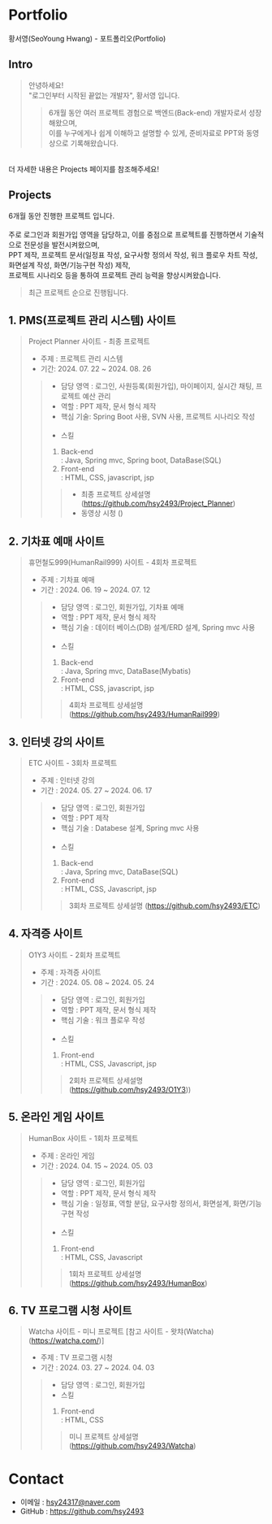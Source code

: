 # Portfolio
황서영(SeoYoung Hwang) - 포트폴리오(Portfolio)

##  Intro
>안녕하세요!<br>
>"로그인부터 시작된 끝없는 개발자", 황서영 입니다.<br>
>>6개월 동안 여러 프로젝트 경험으로 백엔드(Back-end) 개발자로서 성장해왔으며,<br>
>>이를 누구에게나 쉽게 이해하고 설명할 수 있게, 준비자료로 PPT와 동영상으로 기록해왔습니다.<br>
<br>
더 자세한 내용은 Projects 페이지를 참조해주세요!

## Projects
6개월 동안 진행한 프로젝트 입니다.<br>
<br>
주로 로그인과 회원가입 영역을 담당하고, 이를 중점으로 프로젝트를 진행하면서 기술적으로 전문성을 발전시켜왔으며,<br>
PPT 제작, 프로젝트 문서(일정표 작성, 요구사항 정의서 작성, 워크 플로우 차트 작성, 화면설계 작성, 화면/기능구현 작성) 제작,<br>
프로젝트 시나리오 등을 통하여 프로젝트 관리 능력을 향상시켜왔습니다.<br>

>최근 프로젝트 순으로 진행됩니다.

## 1.  PMS(프로젝트 관리 시스템) 사이트

>Project Planner 사이트 - 최종 프로젝트<br>
>- 주제 : 프로젝트 관리 시스템<br>
>- 기간: 2024. 07. 22 ~ 2024. 08. 26<br>
>> - 담당 영역 : 로그인, 사원등록(회원가입), 마이페이지, 실시간 채팅, 프로젝트 예산 관리
>> - 역할 : PPT 제작, 문서 형식 제작
>> - 핵심 기술: Spring Boot 사용, SVN 사용, 프로젝트 시나리오 작성<br>
>>   <br>
>> - 스킬
>> 1. Back-end <br>
>> : Java, Spring mvc, Spring boot, DataBase(SQL)
>> 2. Front-end <br>
>>: HTML, CSS, javascript, jsp <br>
>>> - 최종 프로젝트 상세설명 (https://github.com/hsy2493/Project_Planner)<br>
>>> - 동영상 시청 ()

## 2. 기차표 예매 사이트 

>휴먼철도999(HumanRail999) 사이트 - 4회차 프로젝트<br>
>- 주제 : 기차표 예매
>- 기간 : 2024. 06. 19 ~ 2024. 07. 12
>> - 담당 영역 : 로그인, 회원가입, 기차표 예매
>> - 역할 : PPT 제작, 문서 형식 제작
>> - 핵심 기술 : 데이터 베이스(DB) 설계/ERD 설계, Spring mvc 사용<br>
>>   <br>
>> - 스킬
>> 1. Back-end <br>
>> : Java, Spring mvc, DataBase(Mybatis)
>> 2. Front-end <br>
>> : HTML, CSS, javascript, jsp<br>
>>> 4회차 프로젝트 상세설명 (https://github.com/hsy2493/HumanRail999)<br>

## 3. 인터넷 강의 사이트

>ETC 사이트 - 3회차 프로젝트<br>
> - 주제 : 인터넷 강의
> - 기간 : 2024. 05. 27 ~ 2024. 06. 17
>> - 담당 영역 : 로그인, 회원가입
>> - 역할 : PPT 제작
>> - 핵심 기술 : Databese 설계, Spring mvc 사용<br>
>>   <br>
>> - 스킬
>> 1. Back-end <br>
>> : Java, Spring mvc, DataBase(SQL)
>> 2. Front-end <br>
>> : HTML, CSS, Javascript, jsp <br>
>>> 3회차 프로젝트 상세설명 (https://github.com/hsy2493/ETC)<br>

## 4. 자격증 사이트

>O1Y3 사이트 - 2회차 프로젝트<br>
> - 주제 :  자격증 사이트
> - 기간 : 2024. 05. 08 ~ 2024. 05. 24
>> - 담당 영역 : 로그인, 회원가입
>> - 역할 : PPT 제작, 문서 형식 제작
>> - 핵심 기술 : 워크 플로우 작성<br>
>>   <br>
>> - 스킬
>> 1. Front-end <br>
>> : HTML, CSS, Javascript, jsp <br>
>>> 2회차 프로젝트 상세설명 (https://github.com/hsy2493/O1Y3))<br>

## 5. 온라인 게임 사이트

>HumanBox 사이트 - 1회차 프로젝트<br>
> - 주제 : 온라인 게임
> - 기간 : 2024. 04. 15 ~ 2024. 05. 03
>> - 담당 영역 : 로그인, 회원가입
>> - 역할 : PPT 제작, 문서 형식 제작
>> - 핵심 기술 : 일정표, 역할 분담, 요구사항 정의서, 화면설계, 화면/기능 구현 작성
>>   <br><br>
>> - 스킬
>> 1. Front-end <br>
>> : HTML, CSS, Javascript  
>>>  1회차 프로젝트 상세설명 (https://github.com/hsy2493/HumanBox)<br>

## 6. TV 프로그램 시청 사이트 

>Watcha 사이트 - 미니 프로젝트 [참고 사이트 - 왓챠(Watcha) (https://watcha.com/)] <br>
> - 주제 : TV 프로그램 시청
> - 기간 : 2024. 03. 27 ~ 2024. 04. 03
>> - 담당 영역 : 로그인, 회원가입
>>   <br>
>> - 스킬
>> 1. Front-end <br>
>>: HTML, CSS
>>> 미니 프로젝트 상세설명 (https://github.com/hsy2493/Watcha)<br>


# Contact
- 이메일 : hsy24317@naver.com
- GitHub : https://github.com/hsy2493
